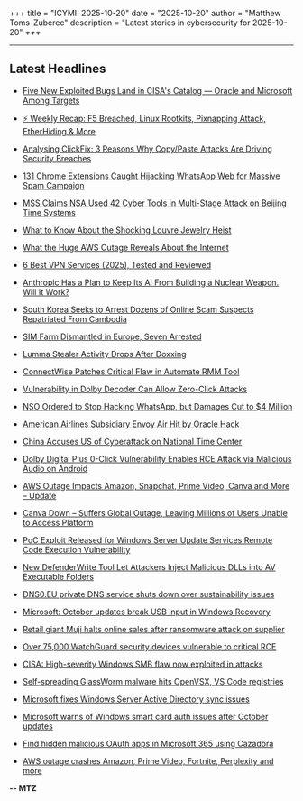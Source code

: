+++
title = "ICYMI: 2025-10-20"
date = "2025-10-20"
author = "Matthew Toms-Zuberec"
description = "Latest stories in cybersecurity for 2025-10-20"
+++

---------------------------------------------------------------------------
## Latest Headlines
- [Five New Exploited Bugs Land in CISA's Catalog — Oracle and Microsoft Among Targets](https://thehackernews.com/2025/10/five-new-exploited-bugs-land-in-cisas.html)

- [⚡ Weekly Recap: F5 Breached, Linux Rootkits, Pixnapping Attack, EtherHiding & More](https://thehackernews.com/2025/10/weekly-recap-f5-breached-linux-rootkits.html)

- [Analysing ClickFix: 3 Reasons Why Copy/Paste Attacks Are Driving Security Breaches](https://thehackernews.com/2025/10/analysing-clickfix-3-reasons-why.html)

- [131 Chrome Extensions Caught Hijacking WhatsApp Web for Massive Spam Campaign](https://thehackernews.com/2025/10/131-chrome-extensions-caught-hijacking.html)

- [MSS Claims NSA Used 42 Cyber Tools in Multi-Stage Attack on Beijing Time Systems](https://thehackernews.com/2025/10/mss-claims-nsa-used-42-cyber-tools-in.html)

- [What to Know About the Shocking Louvre Jewelry Heist](https://www.wired.com/story/louvre-jewelry-theft-what-to-know/)

- [What the Huge AWS Outage Reveals About the Internet](https://www.wired.com/story/what-that-huge-aws-outage-reveals-about-the-internet/)

- [6 Best VPN Services (2025), Tested and Reviewed](https://www.wired.com/gallery/best-vpn/)

- [Anthropic Has a Plan to Keep Its AI From Building a Nuclear Weapon. Will It Work?](https://www.wired.com/story/anthropic-has-a-plan-to-keep-its-ai-from-building-a-nuclear-weapon-will-it-work/)

- [South Korea Seeks to Arrest Dozens of Online Scam Suspects Repatriated From Cambodia](https://www.securityweek.com/south-korea-seeks-to-arrest-dozens-of-online-scam-suspects-repatriated-from-cambodia/)

- [SIM Farm Dismantled in Europe, Seven Arrested](https://www.securityweek.com/sim-farm-dismantled-in-europe-seven-arrested/)

- [Lumma Stealer Activity Drops After Doxxing](https://www.securityweek.com/lumma-stealer-activity-drops-after-doxxing/)

- [ConnectWise Patches Critical Flaw in Automate RMM Tool](https://www.securityweek.com/connectwise-patches-critical-flaw-in-automate-rmm-tool/)

- [Vulnerability in Dolby Decoder Can Allow Zero-Click Attacks](https://www.securityweek.com/vulnerability-in-dolby-decoder-can-allow-zero-click-attacks/)

- [NSO Ordered to Stop Hacking WhatsApp, but Damages Cut to $4 Million](https://www.securityweek.com/nso-ordered-to-stop-hacking-whatsapp-but-damages-cut-to-4-million/)

- [American Airlines Subsidiary Envoy Air Hit by Oracle Hack](https://www.securityweek.com/american-airlines-subsidiary-envoy-air-hit-by-oracle-hack/)

- [China Accuses US of Cyberattack on National Time Center](https://www.securityweek.com/china-accuses-us-of-cyberattack-on-national-time-center/)

- [Dolby Digital Plus 0-Click Vulnerability Enables RCE Attack via Malicious Audio on Android](https://cybersecuritynews.com/dolby-digital-plus-0-click-vulnerability/)

- [AWS Outage Impacts Amazon, Snapchat, Prime Video, Canva and More – Update](https://cybersecuritynews.com/aws-outage/)

- [Canva Down – Suffers Global Outage, Leaving Millions of Users Unable to Access Platform](https://cybersecuritynews.com/canva-down/)

- [PoC Exploit Released for Windows Server Update Services Remote Code Execution Vulnerability](https://cybersecuritynews.com/poc-wsus-rce-vulnerability/)

- [New DefenderWrite Tool Let Attackers Inject Malicious DLLs into AV Executable Folders](https://cybersecuritynews.com/defenderwrite-tool/)

- [DNS0.EU private DNS service shuts down over sustainability issues](https://www.bleepingcomputer.com/news/security/dns0eu-private-dns-service-shuts-down-over-sustainability-issues/)

- [Microsoft: October updates break USB input in Windows Recovery](https://www.bleepingcomputer.com/news/microsoft/microsoft-october-updates-break-usb-mice-and-keyboards-in-windows-recovery/)

- [Retail giant Muji halts online sales after ransomware attack on supplier](https://www.bleepingcomputer.com/news/security/retail-giant-muji-halts-online-sales-after-ransomware-attack-on-supplier/)

- [Over 75,000 WatchGuard security devices vulnerable to critical RCE](https://www.bleepingcomputer.com/news/security/over-75-000-watchguard-security-devices-vulnerable-to-critical-rce/)

- [CISA: High-severity Windows SMB flaw now exploited in attacks](https://www.bleepingcomputer.com/news/security/cisa-high-severity-windows-smb-flaw-now-exploited-in-attacks/)

- [Self-spreading GlassWorm malware hits OpenVSX,  VS Code registries](https://www.bleepingcomputer.com/news/security/self-spreading-glassworm-malware-hits-openvsx-vs-code-registries/)

- [Microsoft fixes Windows Server Active Directory sync issues](https://www.bleepingcomputer.com/news/microsoft/microsoft-fixes-windows-server-active-directory-sync-issues/)

- [Microsoft warns of Windows smart card auth issues after October updates](https://www.bleepingcomputer.com/news/microsoft/microsoft-october-security-updates-cause-windows-smart-card-auth-issues/)

- [Find hidden malicious OAuth apps in Microsoft 365 using Cazadora](https://www.bleepingcomputer.com/news/security/find-hidden-malicious-oauth-apps-in-microsoft-365-using-cazadora/)

- [AWS outage crashes Amazon, Prime Video, Fortnite, Perplexity and more](https://www.bleepingcomputer.com/news/technology/aws-outage-crashes-amazon-prime-video-fortnite-perplexity-and-more/)

**-- MTZ**